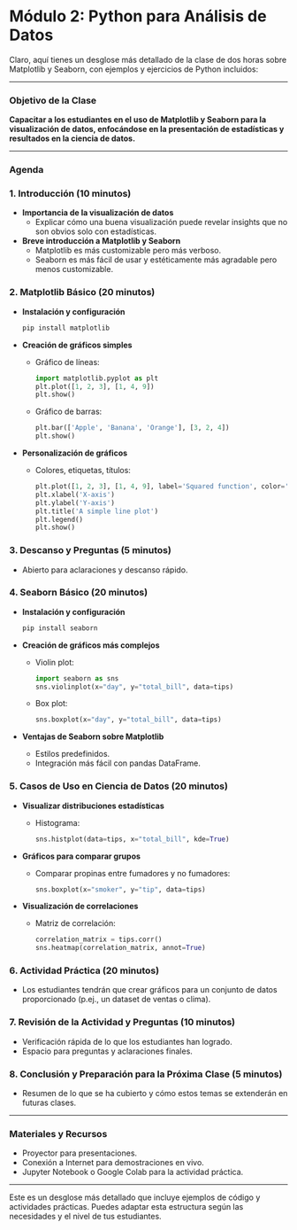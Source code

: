 
# Módulo 2: Python para Análisis de Datos

Claro, aquí tienes un desglose más detallado de la clase de dos horas sobre Matplotlib y Seaborn, con ejemplos y ejercicios de Python incluidos:

---

### Objetivo de la Clase

**Capacitar a los estudiantes en el uso de Matplotlib y Seaborn para la visualización de datos, enfocándose en la presentación de estadísticas y resultados en la ciencia de datos.**

---

### Agenda

### 1. Introducción (10 minutos)

- **Importancia de la visualización de datos**
    - Explicar cómo una buena visualización puede revelar insights que no son obvios solo con estadísticas.
- **Breve introducción a Matplotlib y Seaborn**
    - Matplotlib es más customizable pero más verboso.
    - Seaborn es más fácil de usar y estéticamente más agradable pero menos customizable.

### 2. Matplotlib Básico (20 minutos)

- **Instalación y configuración**
    
    ```bash
    pip install matplotlib
    
    ```
    
- **Creación de gráficos simples**
    - Gráfico de líneas:
        
        ```python
        import matplotlib.pyplot as plt
        plt.plot([1, 2, 3], [1, 4, 9])
        plt.show()
        
        ```
        
    - Gráfico de barras:
        
        ```python
        plt.bar(['Apple', 'Banana', 'Orange'], [3, 2, 4])
        plt.show()
        
        ```
        
- **Personalización de gráficos**
    - Colores, etiquetas, títulos:
        
        ```python
        plt.plot([1, 2, 3], [1, 4, 9], label='Squared function', color='red')
        plt.xlabel('X-axis')
        plt.ylabel('Y-axis')
        plt.title('A simple line plot')
        plt.legend()
        plt.show()
        
        ```
        

### 3. Descanso y Preguntas (5 minutos)

- Abierto para aclaraciones y descanso rápido.

### 4. Seaborn Básico (20 minutos)

- **Instalación y configuración**
    
    ```bash
    pip install seaborn
    
    ```
    
- **Creación de gráficos más complejos**
    - Violin plot:
        
        ```python
        import seaborn as sns
        sns.violinplot(x="day", y="total_bill", data=tips)
        
        ```
        
    - Box plot:
        
        ```python
        sns.boxplot(x="day", y="total_bill", data=tips)
        
        ```
        
- **Ventajas de Seaborn sobre Matplotlib**
    - Estilos predefinidos.
    - Integración más fácil con pandas DataFrame.

### 5. Casos de Uso en Ciencia de Datos (20 minutos)

- **Visualizar distribuciones estadísticas**
    - Histograma:
        
        ```python
        sns.histplot(data=tips, x="total_bill", kde=True)
        
        ```
        
- **Gráficos para comparar grupos**
    - Comparar propinas entre fumadores y no fumadores:
        
        ```python
        sns.boxplot(x="smoker", y="tip", data=tips)
        
        ```
        
- **Visualización de correlaciones**
    - Matriz de correlación:
        
        ```python
        correlation_matrix = tips.corr()
        sns.heatmap(correlation_matrix, annot=True)
        
        ```
        

### 6. Actividad Práctica (20 minutos)

- Los estudiantes tendrán que crear gráficos para un conjunto de datos proporcionado (p.ej., un dataset de ventas o clima).

### 7. Revisión de la Actividad y Preguntas (10 minutos)

- Verificación rápida de lo que los estudiantes han logrado.
- Espacio para preguntas y aclaraciones finales.

### 8. Conclusión y Preparación para la Próxima Clase (5 minutos)

- Resumen de lo que se ha cubierto y cómo estos temas se extenderán en futuras clases.

---

### Materiales y Recursos

- Proyector para presentaciones.
- Conexión a Internet para demostraciones en vivo.
- Jupyter Notebook o Google Colab para la actividad práctica.

---

Este es un desglose más detallado que incluye ejemplos de código y actividades prácticas. Puedes adaptar esta estructura según las necesidades y el nivel de tus estudiantes.